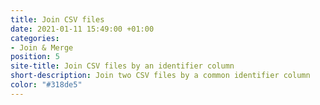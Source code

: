 ```yaml
---
title: Join CSV files
date: 2021-01-11 15:49:00 +01:00
categories:
- Join & Merge
position: 5
site-title: Join CSV files by an identifier column
short-description: Join two CSV files by a common identifier column
color: "#318de5"
---
```





